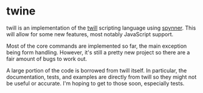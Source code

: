 # twine

twill is an implementation of the [twill](https://github.com/ctb/twill) scripting language using
[spynner](https://github.com/makinacorpus/spynner). This will allow
for some new features, most notably JavaScript support.

Most of the core commands are implemented so far,
the main exception being form handling. However, it's
still a pretty new project so there are a fair amount
of bugs to work out.

A large portion of the code is borrowed from twill itself.
In particular, the documentation, tests, and examples are
directly from twill so they might not be useful or accurate.
I'm hoping to get to those soon, especially tests.
